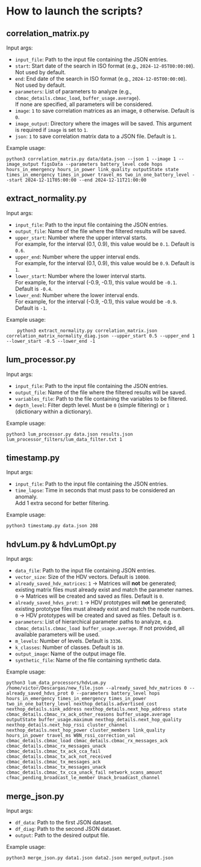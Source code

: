 # How to launch the scripts?
## correlation_matrix.py
Input args:
- `input_file`: Path to the input file containing the JSON entries.  
- `start`: Start date of the search in ISO format (e.g., `2024-12-05T00:00:00`). Not used by default.  
- `end`: End date of the search in ISO format (e.g., `2024-12-05T00:00:00`). Not used by default.  
- `parameters`: List of parameters to analyze (e.g., `cbmac_details.cbmac_load`, `buffer_usage.average`).  
  If none are specified, all parameters will be considered.  
- `image`: `1` to save correlation matrices as an image, `0` otherwise. Default is `0`.  
- `image_output`: Directory where the images will be saved. This argument is required if `image` is set to `1`.  
- `json`: `1` to save correlation matrix data to a JSON file. Default is `1`.

Example usage:

    python3 correlation_matrix.py data/data.json --json 1 --image 1 --image_output figsData --parameters battery_level code hops hours_in_emergency hours_in_power link_quality outputState state times_in_emergency times_in_power travel_ms two_in_one_battery_level --start 2024-12-11T05:00:00 --end 2024-12-11T21:00:00

## extract_normality.py
Input args:

- `input_file`: Path to the input file containing the JSON entries.  
- `output_file`: Name of the file where the filtered results will be saved.  
- `upper_start`: Number where the upper interval starts.  
  For example, for the interval (0.1, 0.9), this value would be `0.1`. Default is `0.6`.  
- `upper_end`: Number where the upper interval ends.  
  For example, for the interval (0.1, 0.9), this value would be `0.9`. Default is `1`.  
- `lower_start`: Number where the lower interval starts.  
  For example, for the interval (-0.9, -0.1), this value would be `-0.1`. Default is `-0.4`.  
- `lower_end`: Number where the lower interval ends.  
  For example, for the interval (-0.9, -0.1), this value would be `-0.9`. Default is `-1`.


Example usage:

        python3 extract_normality.py correlation_matrix.json correlation_matrix_normality_diag.json --upper_start 0.5 --upper_end 1 --lower_start -0.5 --lower_end -1

## lum_processor.py
Input args:

- `input_file`: Path to the input file containing the JSON entries.  
- `output_file`: Name of the file where the filtered results will be saved.  
- `variables_file`: Path to the file containing the variables to be filtered.  
- `depth_level`: Filter depth level. Must be `0` (simple filtering) or `1` (dictionary within a dictionary).


Example usage:

    python3 lum_processor.py data.json results.json lum_processor_filters/lum_data_filter.txt 1

## timestamp.py
Input args:

- `input_file`: Path to the input file containing the JSON entries.  
- `time_lapse`: Time in seconds that must pass to be considered an anomaly.  
  Add 1 extra second for better filtering.


Example usage:

    python3 timestamp.py data.json 208

## hdvLum.py & hdvLumOpt.py

Input args:

- `data_file`: Path to the input file containing JSON entries.  
- `vector_size`: Size of the HDV vectors. Default is `10000`.  
- `already_saved_hdv_matrices`:  `1` → Matrices will **not** be generated; existing matrix files must already exist and match the parameter names.  `0` → Matrices will be created and saved as files. Default is `0`.  
- `already_saved_hdvs_prot`: `1` → HDV prototypes will **not** be generated; existing prototype files must already exist and match the node numbers. `0` → HDV prototypes will be created and saved as files.  Default is `0`.  
- `parameters`: List of hierarchical parameter paths to analyze, e.g. `cbmac_details.cbmac_load buffer_usage.average`. If not provided, all available parameters will be used.  
- `m_levels`: Number of levels. Default is `3336`.  
- `k_classes`: Number of classes. Default is `10`.  
- `output_image`: Name of the output image file.  
- `synthetic_file`: Name of the file containing synthetic data.

Example usage:

    python3 lum_data_processors/hdvLum.py /home/victor/Descargas/new_file.json --already_saved_hdv_matrices 0 --already_saved_hdvs_prot 0 --parameters battery_level hops hours_in_emergency times_in_emergency times_in_power two_in_one_battery_level nexthop_details.advertised_cost nexthop_details.sink_address nexthop_details.next_hop_address state cbmac_details.cbmac_rx_ack_other_reasons buffer_usage.average outputState buffer_usage.maximum nexthop_details.next_hop_quality nexthop_details.next_hop_rssi cluster_channel nexthop_details.next_hop_power cluster_members link_quality hours_in_power travel_ms WBN_rssi_correction_val cbmac_details.cbmac_load cbmac_details.cbmac_rx_messages_ack cbmac_details.cbmac_rx_messages_unack cbmac_details.cbmac_tx_ack_cca_fail cbmac_details.cbmac_tx_ack_not_received cbmac_details.cbmac_tx_messages_ack cbmac_details.cbmac_tx_messages_unack cbmac_details.cbmac_tx_cca_unack_fail network_scans_amount cfmac_pending_broadcast_le_member Unack_broadcast_channel

## merge_json.py

Input args:

- `df_data`: Path to the first JSON dataset.  
- `df_diag`: Path to the second JSON dataset.  
- `output`: Path to the desired output file.

Example usage:

    python3 merge_json.py data1.json data2.json merged_output.json

